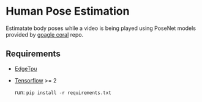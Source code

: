 # Human Pose Estimation
Estimatate body poses while a video is being played using PoseNet models provided by [goagle coral](https://github.com/google-coral/project-posenet) repo.

## Requirements
* [EdgeTpu](https://coral.ai/docs/edgetpu/api-intro/)
* [Tensorflow](https://www.tensorflow.org/install) >= 2

  run:  `pip install -r requirements.txt`
